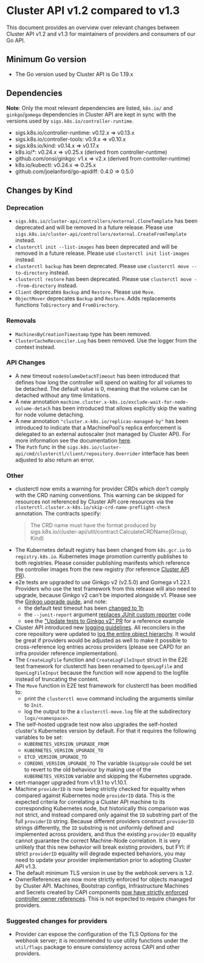 # Cluster API v1.2 compared to v1.3

This document provides an overview over relevant changes between Cluster API v1.2 and v1.3 for
maintainers of providers and consumers of our Go API.

## Minimum Go version

* The Go version used by Cluster API is Go 1.19.x

## Dependencies

**Note**: Only the most relevant dependencies are listed, `k8s.io/` and `ginkgo`/`gomega` dependencies
in Cluster API are kept in sync with the versions used by `sigs.k8s.io/controller-runtime`.

- sigs.k8s.io/controller-runtime: v0.12.x => v0.13.x
- sigs.k8s.io/controller-tools: v0.9.x => v0.10.x
- sigs.k8s.io/kind: v0.14.x => v0.17.x
- k8s.io/*: v0.24.x => v0.25.x (derived from controller-runtime)
- github.com/onsi/ginkgo: v1.x => v2.x (derived from controller-runtime)
- k8s.io/kubectl: v0.24.x => 0.25.x
- github.com/joelanford/go-apidiff: 0.4.0 => 0.5.0

## Changes by Kind

### Deprecation

- `sigs.k8s.io/cluster-api/controllers/external.CloneTemplate` has been deprecated and will be removed in a future release. Please use `sigs.k8s.io/cluster-api/controllers/external.CreateFromTemplate` instead.
- `clusterctl init --list-images` has been deprecated and will be removed in a future release. Please use `clusterctl init list-images` instead.
- `clusterctl backup` has been deprecated. Please use `clusterctl move --to-directory` instead.
- `clusterctl restore` has been deprecated. Please use `clusterctl move --from-directory` instead.
- `Client` deprecates `Backup` and `Restore`. Please use `Move`.
- `ObjectMover` deprecates `Backup` and `Restore`. Adds replacements functions `ToDirectory` and `FromDirectory`.

### Removals

- `MachinesByCreationTimestamp` type has been removed.
- `ClusterCacheReconciler.Log` has been removed. Use the logger from the context instead.

### API Changes

- A new timeout `nodeVolumeDetachTimeout` has been introduced that defines how long the controller will spend on waiting for all volumes to be detached.
The default value is 0, meaning that the volume can be detached without any time limitations.
- A new annotation `machine.cluster.x-k8s.io/exclude-wait-for-node-volume-detach` has been introduced that allows explicitly skip the waiting for node volume detaching.
- A new annotation `"cluster.x-k8s.io/replicas-managed-by"` has been introduced to indicate that a MachinePool's replica enforcement is delegated to an external autoscaler (not managed by Cluster API). For more information see the documentation [here](../../architecture/controllers/machine-pool.md#externally-managed-autoscaler).
- The `Path` func in the `sigs.k8s.io/cluster-api/cmd/clusterctl/client/repository.Overrider` interface has been adjusted to also return an error.

### Other

- clusterctl now emits a warning for provider CRDs which don't comply with the CRD naming conventions. This warning can be skipped for resources not referenced by Cluster API 
  core resources via the `clusterctl.cluster.x-k8s.io/skip-crd-name-preflight-check` annotation. The contracts specify:
  > The CRD name must have the format produced by sigs.k8s.io/cluster-api/util/contract.CalculateCRDName(Group, Kind)
- The Kubernetes default registry has been changed from `k8s.gcr.io` to `registry.k8s.io`. Kubernetes image promotion currently publishes to both registries. Please
  consider publishing manifests which reference the controller images from the new registry (for reference [Cluster API PR](https://github.com/kubernetes-sigs/cluster-api/pull/7478)).
- e2e tests are upgraded to use Ginkgo v2 (v2.5.0) and Gomega v1.22.1. Providers who use the test framework from this release will also need to upgrade, because Ginkgo v2 can't be imported alongside v1. Please see the [Ginkgo upgrade guide](https://onsi.github.io/ginkgo/MIGRATING_TO_V2), and note:
  * the default test timeout has been [changed to 1h](https://onsi.github.io/ginkgo/MIGRATING_TO_V2#timeout-behavior)
  * the `--junit-report` argument [replaces JUnit custom reporter](https://onsi.github.io/ginkgo/MIGRATING_TO_V2#improved-reporting-infrastructure) code
  * see the ["Update tests to Ginkgo v2" PR](https://github.com/kubernetes-sigs/cluster-api/pull/6906) for a reference example
- Cluster API introduced new [logging guidelines](../../../developer/logging.md). All reconcilers in the core repository were updated
  to [log the entire object hierarchy](../../../developer/logging.md#keyvalue-pairs). It would be great if providers would be adjusted
  as well to make it possible to cross-reference log entries across providers (please see CAPD for an infra provider reference implementation).
- The `CreateLogFile` function and `CreateLogFileInput` struct in the E2E test framework for clusterctl has been renamed to `OpenLogFile` and `OpenLogFileInput` because the function will now append to the logfile instead of truncating the content.
- The `Move` function in E2E test framework for clusterctl has been modified to:
  * print the `clusterctl move` command including the arguments similar to `Init`.
  * log the output to the a `clusterctl-move.log` file at the subdirectory `logs/<namespace>`.
- The self-hosted upgrade test now also upgrades the self-hosted cluster's Kubernetes version by default. For that it requires the following variables to be set:
  * `KUBERNETES_VERSION_UPGRADE_FROM`
  * `KUBERNETES_VERSION_UPGRADE_TO`
  * `ETCD_VERSION_UPGRADE_TO`
  * `COREDNS_VERSION_UPGRADE_TO`
  The variable `SkipUpgrade` could be set to revert to the old behaviour by making use of the `KUBERNETES_VERSION` variable and skipping the Kubernetes upgrade.
- cert-manager upgraded from v1.9.1 to v1.10.1.
- Machine `providerID` is now being strictly checked for equality when compared against Kubernetes node `providerID` data. This is the expected criteria for correlating a Cluster API machine to its corresponding Kubernetes node, but historically this comparison was not strict, and instead compared only against the `ID` substring part of the full `providerID` string. Because different providers construct `providerID` strings differently, the `ID` substring is not uniformly defined and implemented across providers, and thus the existing `providerID` equality cannot guarantee the correct Machine-Node correlation. It is very unlikely that this new behavior will break existing providers, but FYI: if strict `providerID` equality will degrade expected behaviors, you may need to update your provider implementation prior to adopting Cluster API v1.3.
- The default minimum TLS version in use by the webhook servers is 1.2.
- OwnerReferences are now more strictly enforced for objects managed by Cluster API. Machines, Bootstrap configs, Infrastructure Machines and Secrets created by CAPI components [now have strictly enforced controller owner references](https://github.com/kubernetes-sigs/cluster-api/issues/7575). This is not expected to require changes for providers.

### Suggested changes for providers
- Provider can expose the configuration of the TLS Options for the webhook server; it is recommended to use utility functions under the `util/flags` package to ensure consistency across CAPI and other providers.
